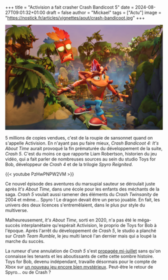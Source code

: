 +++
title = "Activision a fait crasher Crash Bandicoot 5"
date = 2024-08-27T09:01:32+01:00
draft = false
author = "Mickael"
tags = ["Actu"]
image = "https://nostick.fr/articles/vignettes/aout/crash-bandicoot.jpg"
+++

![Crash Bandicoot](crash-bandicoot.jpg "Attention à pas tomber !")

5 millions de copies vendues, c'est de la roupie de sansonnet quand on s'appelle Activision. En n'ayant pas pu faire mieux, *Crash Bandicoot 4: It's About Time* aurait provoqué la fin prématurée du développement de la suite, *Crash 5*. C'est du moins ce que rapporte Liam Robertson, historien du jeu vidéo, qui a fait parler de nombreuses sources au sein du studio Toys for Bob, développeur de *Crash 4* et de la trilogie *Spyro Reignited*.

{{< youtube PzHwPNPW2VM >}} 

Ce nouvel épisode des aventures du marsupial sauteur se déroulait juste après *It's About Time*, dans une école pour les enfants des méchants de la saga. *Crash 5* voulait aussi  ramener des éléments du *Crash Twinsanity* de 2004 et même… Spyro ! Le dragon devait être un perso jouable. En fait, les  univers des deux licences s'entremêlaient, dans le plus pur style du multiverse.

Malheureusement, *It's About Time*, sorti en 2020, n'a pas été le méga-succès interplanétaire qu'espérait Activision, le proprio de Toys for Bob à l'époque. Après l'arrêt du développement de *Crash 5*, le studio a planché sur *Crash Team Rumble*, le jeu multi lancé l'an dernier mais qui a loupé la marche du succès. 

La rumeur d'une annulation de *Crash 5* s'est [propagée mi-juillet](https://nostick.fr/articles/2024/juillet/1607-crash-bandicoot-5-annule/) sans qu'on connaisse les tenants et les aboutissants de cette cette sombre histoire. Toys for Bob, devenu indépendant, travaille désormais pour le compte de Xbox sur [un nouveau jeu encore bien mystérieux](https://nostick.fr/articles/2024/mars/2403_spyrothedragon/). Peut-être le retour de Spyro… ou de Crash ?
